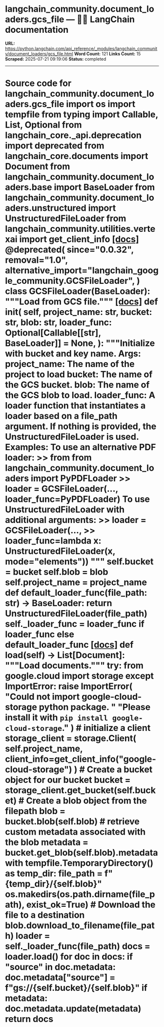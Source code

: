 # langchain_community.document_loaders.gcs_file — 🦜🔗 LangChain  documentation

**URL:** https://python.langchain.com/api_reference/_modules/langchain_community/document_loaders/gcs_file.html
**Word Count:** 121
**Links Count:** 15
**Scraped:** 2025-07-21 09:19:06
**Status:** completed

---

# Source code for langchain\_community.document\_loaders.gcs\_file               import os     import tempfile     from typing import Callable, List, Optional          from langchain_core._api.deprecation import deprecated     from langchain_core.documents import Document          from langchain_community.document_loaders.base import BaseLoader     from langchain_community.document_loaders.unstructured import UnstructuredFileLoader     from langchain_community.utilities.vertexai import get_client_info                              [[docs]](https://python.langchain.com/api_reference/community/document_loaders/langchain_community.document_loaders.gcs_file.GCSFileLoader.html#langchain_community.document_loaders.gcs_file.GCSFileLoader)     @deprecated(         since="0.0.32",         removal="1.0",         alternative_import="langchain_google_community.GCSFileLoader",     )     class GCSFileLoader(BaseLoader):         """Load from GCS file."""                         [[docs]](https://python.langchain.com/api_reference/community/document_loaders/langchain_community.document_loaders.gcs_file.GCSFileLoader.html#langchain_community.document_loaders.gcs_file.GCSFileLoader.__init__)         def __init__(             self,             project_name: str,             bucket: str,             blob: str,             loader_func: Optional[Callable[[str], BaseLoader]] = None,         ):             """Initialize with bucket and key name.                  Args:                 project_name: The name of the project to load                 bucket: The name of the GCS bucket.                 blob: The name of the GCS blob to load.                 loader_func: A loader function that instantiates a loader based on a                     file_path argument. If nothing is provided, the                     UnstructuredFileLoader is used.                  Examples:                 To use an alternative PDF loader:                 >> from from langchain_community.document_loaders import PyPDFLoader                 >> loader = GCSFileLoader(..., loader_func=PyPDFLoader)                      To use UnstructuredFileLoader with additional arguments:                 >> loader = GCSFileLoader(...,                 >>      loader_func=lambda x: UnstructuredFileLoader(x, mode="elements"))                  """             self.bucket = bucket             self.blob = blob             self.project_name = project_name                  def default_loader_func(file_path: str) -> BaseLoader:                 return UnstructuredFileLoader(file_path)                  self._loader_func = loader_func if loader_func else default_loader_func                                        [[docs]](https://python.langchain.com/api_reference/community/document_loaders/langchain_community.document_loaders.gcs_file.GCSFileLoader.html#langchain_community.document_loaders.gcs_file.GCSFileLoader.load)         def load(self) -> List[Document]:             """Load documents."""             try:                 from google.cloud import storage             except ImportError:                 raise ImportError(                     "Could not import google-cloud-storage python package. "                     "Please install it with `pip install google-cloud-storage`."                 )                  # initialize a client             storage_client = storage.Client(                 self.project_name, client_info=get_client_info("google-cloud-storage")             )             # Create a bucket object for our bucket             bucket = storage_client.get_bucket(self.bucket)             # Create a blob object from the filepath             blob = bucket.blob(self.blob)             # retrieve custom metadata associated with the blob             metadata = bucket.get_blob(self.blob).metadata             with tempfile.TemporaryDirectory() as temp_dir:                 file_path = f"{temp_dir}/{self.blob}"                 os.makedirs(os.path.dirname(file_path), exist_ok=True)                 # Download the file to a destination                 blob.download_to_filename(file_path)                 loader = self._loader_func(file_path)                 docs = loader.load()                 for doc in docs:                     if "source" in doc.metadata:                         doc.metadata["source"] = f"gs://{self.bucket}/{self.blob}"                     if metadata:                         doc.metadata.update(metadata)                 return docs